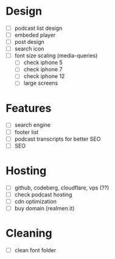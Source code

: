 # Design
- [ ] podcast list design
- [ ] embeded player
- [ ] post design
- [ ] search icon
- [ ] font size scaling (media-queries)
    - [ ] check iphone 5
    - [ ] check iphone 7
    - [ ] check iphone 12
    - [ ] large screens
# Features
- [ ] search engine
- [ ] footer list
- [ ] podcast transcripts for better SEO
- [ ] SEO
# Hosting
- [ ] github, codeberg, cloudflare, vps (??)
- [ ] check podcast hosting
- [ ] cdn optimization
- [ ] buy domain (realmen.it)
# Cleaning
- [ ] clean font folder
